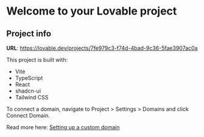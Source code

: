 # Welcome to your Lovable project

## Project info

**URL**: https://lovable.dev/projects/7fe979c3-f74d-4bad-9c36-5fae3907ac0a

This project is built with:

- Vite
- TypeScript
- React
- shadcn-ui
- Tailwind CSS


To connect a domain, navigate to Project > Settings > Domains and click Connect Domain.

Read more here: [Setting up a custom domain](https://docs.lovable.dev/tips-tricks/custom-domain#step-by-step-guide)
